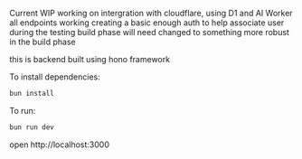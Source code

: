 Current WIP working on intergration with cloudflare, using D1 and AI Worker
all endpoints working
creating a basic enough auth to help associate user during the testing build phase will need changed to something more robust in the build phase

this is backend built using hono framework



To install dependencies:
```sh
bun install
```

To run:
```sh
bun run dev
```

open http://localhost:3000


